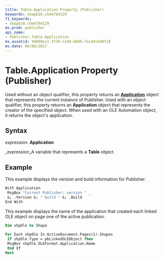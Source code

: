 ```yaml
---
title: Table.Application Property (Publisher)
keywords: vbapb10.chm4784129
f1_keywords:
- vbapb10.chm4784129
ms.prod: publisher
api_name:
- Publisher.Table.Application
ms.assetid: 9d808ec1-3f29-c2d4-b685-7acd3c6d0f18
ms.date: 06/08/2017
---
```



# Table.Application Property (Publisher)

Used without an object qualifier, this property returns an  **[Application](Publisher.Application.md)** object that represents the current instance of Publisher. Used with an object qualifier, this property returns an  **Application** object that represents the creator of the specified object. When used with an OLE Automation object, it returns the object's application.


## Syntax

 _expression_. **Application**

 _expression_A variable that represents a  **Table** object.


## Example

This example displays the version and build information for Publisher.


```vb
With Application 
 MsgBox "Current Publisher: version " _ 
 &; .Version &; " build " &; .Build 
End With
```

This example displays the name of the application that created each linked OLE object on page one of the active publication.




```vb
Dim shpOle As Shape 
 
For Each shpOle In ActiveDocument.Pages(1).Shapes 
 If shpOle.Type = pbLinkedOLEObject Then 
 MsgBox shpOle.OLEFormat.Application.Name 
 End If 
Next
```


